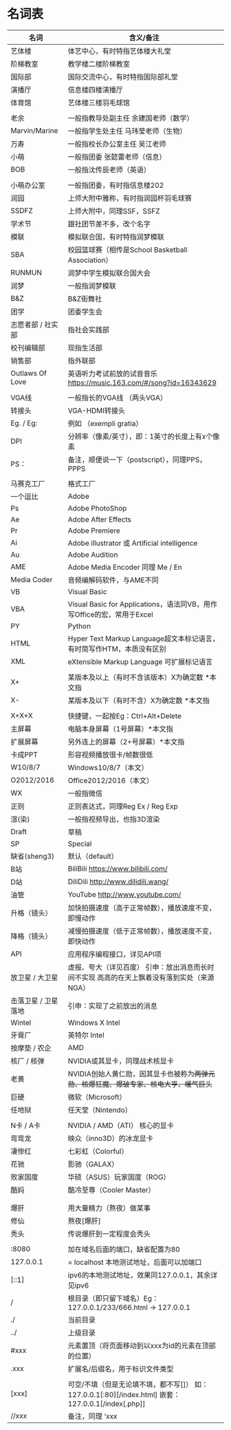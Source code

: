 # 名词表
| **名词**            | **含义/备注**                                                |
| ------------------- | ------------------------------------------------------------ |
| 艺体楼              | 体艺中心，有时特指艺体楼大礼堂                               |
| 阶梯教室            | 教学楼二楼阶梯教室                                           |
| 国际部              | 国际交流中心，有时特指国际部礼堂                             |
| 演播厅              | 信息楼四楼演播厅                                             |
| 体育馆              | 艺体楼三楼羽毛球馆                                           |
|                     |                                                              |
| 老余                | 一般指教导处副主任 余建国老师（数学）                        |
| Marvin/Marine       | 一般指学生处主任 马玮莹老师（生物）                          |
| 万寿                | 一般指校长办公室主任 吴江老师                                |
| 小萌                | 一般指团委 张懿蕾老师（信息）                                |
| BOB                 | 一般指沈传辰老师（英语）                                     |
|                     |                                                              |
| 小萌办公室          | 一般指团委，有时指信息楼202                                  |
| 润园                | 上师大附中雅称，有时指润园杯羽毛球赛                         |
| SSDFZ               | 上师大附中，同理SSF，SSFZ                                    |
| 学术节              | 跟社团节差不多，改个名字                                     |
| 模联                | 模拟联合国，有时特指润梦模联                                 |
| SBA                 | 校园篮球赛（相传是School Basketball Association）            |
| RUNMUN              | 润梦中学生模拟联合国大会                                     |
| 润梦                | 一般指润梦模联                                               |
| B&Z                 | B&Z街舞社                                                    |
| 团学                | 团委学生会                                                   |
| 志愿者部 / 社实部   | 指社会实践部                                                 |
| 校刊编辑部          | 现指生活部                                                   |
| 销售部              | 指外联部                                                     |
| Outlaws Of Love     | 英语听力考试前放的试音音乐  <https://music.163.com/#/song?id=16343629> |
|                     |                                                              |
| VGA线               | 一般指长的VGA线 （两头VGA）                                  |
| 转接头              | VGA-HDMI转接头                                               |
| Eg.  / Eg:          | 例如 （exempli gratia）                                      |
| DPI                 | 分辨率（像素/英寸），即：1英寸的长度上有x个像素              |
| PS：                | 备注，顺便说一下（postscript），同理PPS，PPPS                |
|                     |                                                              |
| 马赛克工厂          | 格式工厂                                                     |
| 一个逗比            | Adobe                                                        |
| Ps                  | Adobe PhotoShop                                              |
| Ae                  | Adobe After Effects                                          |
| Pr                  | Adobe Premiere                                               |
| Ai                  | Adobe illustrator 或   Artificial intelligence               |
| Au                  | Adobe Audition                                               |
| AME                 | Adobe Media Encoder 同理 Me   / En                           |
| Media Coder         | 音频编解码软件，与AME不同                                    |
| VB                  | Visual Basic                                                 |
| VBA                 | Visual Basic for Applications，语法同VB，用作写Office的宏，常用于Excel |
| PY                  | Python                                                       |
| HTML                | Hyper Text Markup Language超文本标记语言，有时简写作HTM，本质没有区别 |
| XML                 | eXtensible Markup Language 可扩展标记语言                    |
|                     |                                                              |
| X+                  | 某版本及以上（有时不含该版本）X为确定数   *本文指            |
| X-                  | 某版本及以下（有时不含）X为确定数   *本文指                  |
|                     |                                                              |
| X+X+X               | 快捷键，一起按Eg：Ctrl+Alt+Delete                            |
| 主屏幕              | 电脑本身屏幕（1号屏幕）*本文指                               |
| 扩展屏幕            | 另外连上的屏幕（2+号屏幕）*本文指                            |
| 卡成PPT             | 形容视频播放很卡/帧数很低                                    |
| W10/8/7             | Windows10/8/7（本文）                                        |
| O2012/2016          | Office2012/2016（本文）                                      |
| WX                  | 一般指微信                                                   |
| 正则                | 正则表达式，同理Reg Ex / Reg Exp                             |
| 渲(染)              | 一般指视频导出，也指3D渲染                                   |
| Draft               | 草稿                                                         |
| SP                  | Special                                                      |
| 缺省(sheng3)        | 默认（default）                                              |
| B站                 | BiliBili   <https://www.bilibili.com/>                       |
| D站                 | DiliDili  <http://www.dilidili.wang/>                        |
| 油管                | YouTube <http://www.youtube.com/>                            |
| 升格（镜头）        | 加快拍摄速度（高于正常帧数），播放速度不变，即慢动作         |
| 降格（镜头）        | 减慢拍摄速度（低于正常帧数），播放速度不变，即快动作         |
| API                 | 应用程序编程接口，详见API项                                  |
| 放卫星 / 大卫星     | 虚报、夸大（详见百度）        引申：放出消息而长时间不实现  高高的在天上飘着没有落到实处（来源NGA） |
| 击落卫星 / 卫星落地 | 引申：实现了之前放出的消息                                   |
| Wintel              | Windows X Intel                                              |
| 牙膏厂              | 英特尔 Intel                                                 |
| 按摩垫 / 农企       | AMD                                                          |
| 核厂 / 核弹         | NVIDIA或其显卡，同理战术核显卡                               |
| 老黄                | NVIDIA创始人黄仁勋，因其显卡也被称为<del>两弹元勋、核爆狂魔、爆破专家、核电大亨、暖气巨头</del> |
| 巨硬                | 微软（Microsoft）                                            |
| 任地狱              | 任天堂（Nintendo）                                           |
|                     |                                                              |
| N卡 / A卡           | NVIDIA / AMD（ATI） 核心的显卡                               |
| 弯弯龙              | 映众（inno3D）的冰龙显卡                                     |
| 凄惨红              | 七彩虹（Colorful）                                           |
| 花驰                | 影驰（GALAX）                                                |
| 败家国度            | 华硕（ASUS）玩家国度（ROG）                                  |
| 酷妈                | 酷冷至尊（Cooler Master）                                    |
|                     |                                                              |
|                     |                                                              |
| 爆肝                | 用大量精力（熬夜）做某事                                     |
| 修仙                | 熬夜[爆肝]                                                   |
| 秃头                | 传说爆肝到一定程度会秃头                                     |
|                     |                                                              |
| :8080               | 加在域名后面的端口，缺省配置为80                             |
| 127.0.0.1           | = localhost  本地测试地址，后面可以加端口                    |
| [::1]               | ipv6的本地测试地址，效果同127.0.0.1，其余详见ipv6            |
| /                   | 根目录（即只留下域名）Eg：127.0.0.1/233/666.html  -> 127.0.0.1 |
| ./                  | 当前目录                                                     |
| ../                 | 上级目录                                                     |
| #xxx                | 元素置顶（将页面移动到以xxx为id的元素在顶部的位置）          |
| .xxx                | 扩展名/后缀名，用于标识文件类型                              |
|                     |                                                              |
| [xxx]               | 可空/不填（但是无论填不填，都不写[]）   如：127.0.0.1[:80][/index.html]  嵌套：127.0.0.1[/index[.php]] |
| //xxx               | 备注，同理  ‘xxx                                             |





